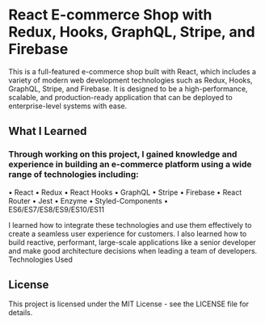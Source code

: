# React E-commerce Shop with Redux, Hooks, GraphQL, Stripe, and Firebase

This is a full-featured e-commerce shop built with React, which includes a variety of modern web development technologies such as Redux, Hooks, GraphQL, Stripe, and Firebase. It is designed to be a high-performance, scalable, and production-ready application that can be deployed to enterprise-level systems with ease.

## What I Learned

### Through working on this project, I gained knowledge and experience in building an e-commerce platform using a wide range of technologies including:
• React
• Redux
• React Hooks
• GraphQL
• Stripe
• Firebase
• React Router
• Jest
• Enzyme
• Styled-Components
• ES6/ES7/ES8/ES9/ES10/ES11

I learned how to integrate these technologies and use them effectively to create a seamless user experience for customers. I also learned how to build reactive, performant, large-scale applications like a senior developer and make good architecture decisions when leading a team of developers.
Technologies Used

## License

This project is licensed under the MIT License - see the LICENSE file for details.
